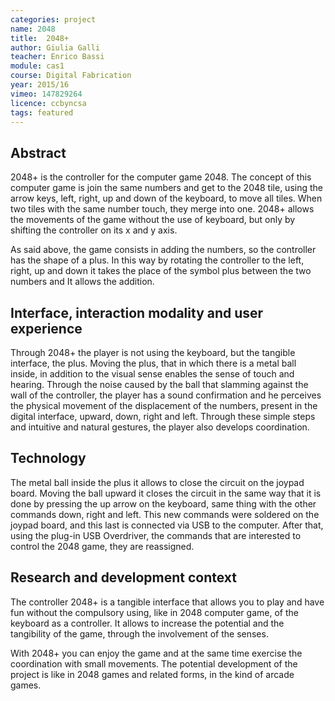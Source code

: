 ```yaml
---
categories: project
name: 2048
title:  2048+
author: Giulia Galli
teacher: Enrico Bassi
module: cas1
course: Digital Fabrication
year: 2015/16
vimeo: 147829264
licence: ccbyncsa
tags: featured
---
```

## Abstract

2048+ is the controller for the computer game 2048.
The concept of this computer game is join the same numbers and get to the 2048 tile, using the arrow keys, left, right, up and down of the keyboard, to move all tiles. When two tiles with the same number touch, they merge into one.
2048+ allows the movements of the game without the use of keyboard, but only by shifting the controller on its x and y axis.

As said above, the game consists in adding the numbers, so the controller has the shape of a plus. In this way by rotating the controller to the left, right, up and down it takes the place of the symbol plus between the two numbers and It allows the addition. 

## Interface, interaction modality and user experience

Through 2048+ the player is not using the keyboard, but the tangible interface, the plus.
Moving the plus, that in which there is a metal ball inside, in addition to the visual sense enables the sense of touch and hearing. 
Through the noise caused by the ball that slamming against the wall of the controller, the player has a sound confirmation and he perceives the physical movement of the displacement of the numbers, present in the digital interface, upward, down, right and left.
Through these simple steps and intuitive and natural gestures, the player also develops coordination. 


## Technology

The metal ball inside the plus it allows to close the circuit on the joypad board.
Moving the ball upward it closes the circuit in the same way that it is done by pressing the up arrow on the keyboard, same thing with the other commands down, right and left.
This new commands were soldered on the joypad board, and this last is connected via USB to the computer.
After that, using the plug-in USB Overdriver, the commands that are interested to control the 2048 game, they are reassigned.


## Research and development context

The controller 2048+ is a tangible interface that allows you to play and have fun without the compulsory using, like in 2048 computer game, of the keyboard as a controller.
It allows to increase the potential and the tangibility of the game, through the involvement of the senses.

With 2048+ you can enjoy the game and at the same time exercise the coordination with small movements.
The potential development of the project is like in 2048 games and related forms, in the kind of arcade games.
